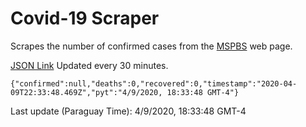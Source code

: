 # Covid-19 Scraper

Scrapes the number of confirmed cases from the [MSPBS](https://www.mspbs.gov.py/covid-19.php) web page.

[JSON Link](https://jmayalag.github.io/covid19-scrape/cases.json)
Updated every 30 minutes.
```
{"confirmed":null,"deaths":0,"recovered":0,"timestamp":"2020-04-09T22:33:48.469Z","pyt":"4/9/2020, 18:33:48 GMT-4"}
```
Last update (Paraguay Time): 4/9/2020, 18:33:48 GMT-4
